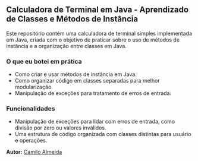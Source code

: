 ## Calculadora de Terminal em Java - Aprendizado de Classes e Métodos de Instância

Este repositório contém uma calculadora de terminal simples implementada em Java, criada com o objetivo de praticar sobre o uso de métodos de instância e a organização entre classes em Java.

### O que eu botei em prática

- Como criar e usar métodos de instância em Java.
- Como organizar código em classes separadas para melhor modularização.
- Manipulação de exceções para tratamento de erros de entrada.

### Funcionalidades

- Manipulação de exceções para lidar com erros de entrada, como divisão por zero ou valores inválidos.
- Uma estrutura de código organizada com classes distintas para usuário e operações.

**Autor:** [Camilo Almeida](https://github.com/systemnegro)



